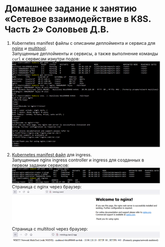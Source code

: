 # Домашнее задание к занятию «Сетевое взаимодействие в K8S. Часть 2» Соловьев Д.В.
1. Kubernetes manifest файлы c описаним деплоймента и сервиса для [nginx](./kubernetes%20manifests/nginx.yaml) и [multitool](./kubernetes%20manifests/multitool.yaml).  
   Запущенные деплойменты и сервисы, а также выполнение команды ```curl``` к сервисам изнутри подов:  
   ![curl](./pictures/curl.PNG)  

2. [Kubernetes manifest файл](./kubernetes%20manifests/ingress.yml) для ingress.  
   Запущенные nginx ingress controller и ingress для созданных в первом задании сервисов:  
   ![ingress](./pictures/ingress.PNG)
   Страница с nginx через браузер:  
   ![browser_nginx](./pictures/browser_nginx.PNG)  
   Страница с multitool через браузер:  
   ![browser_multitool](./pictures/browser_multitool.PNG)
